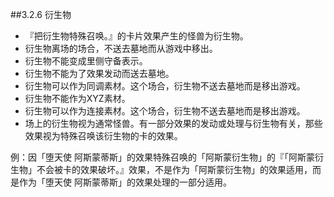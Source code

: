 ##3.2.6        衍生物
* 『把衍生物特殊召唤。』的卡片效果产生的怪兽为衍生物。
* 衍生物离场的场合，不送去墓地而从游戏中移出。
* 衍生物不能变成里侧守备表示。
* 衍生物不能为了效果发动而送去墓地。
* 衍生物可以作为同调素材。这个场合，衍生物不送去墓地而是移出游戏。
* 衍生物不能作为XYZ素材。
* 衍生物可以作为连接素材。这个场合，衍生物不送去墓地而是移出游戏。
* 场上的衍生物视为通常怪兽。有一部分效果的发动或处理与衍生物有关，那些效果视为特殊召唤该衍生物的卡的效果。

例：因「堕天使 阿斯蒙蒂斯」的效果特殊召唤的「阿斯蒙衍生物」的『「阿斯蒙衍生物」不会被卡的效果破坏。』效果，不是作为「阿斯蒙衍生物」的效果适用，而是作为「堕天使 阿斯蒙蒂斯」的效果处理的一部分适用。
